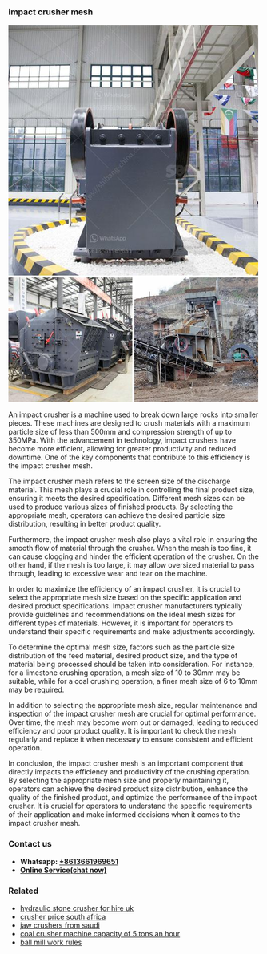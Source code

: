 <h3>impact crusher mesh</h3><img src='1708663230.jpg' alt=''><p>An impact crusher is a machine used to break down large rocks into smaller pieces. These machines are designed to crush materials with a maximum particle size of less than 500mm and compression strength of up to 350MPa. With the advancement in technology, impact crushers have become more efficient, allowing for greater productivity and reduced downtime. One of the key components that contribute to this efficiency is the impact crusher mesh.</p><p>The impact crusher mesh refers to the screen size of the discharge material. This mesh plays a crucial role in controlling the final product size, ensuring it meets the desired specification. Different mesh sizes can be used to produce various sizes of finished products. By selecting the appropriate mesh, operators can achieve the desired particle size distribution, resulting in better product quality.</p><p>Furthermore, the impact crusher mesh also plays a vital role in ensuring the smooth flow of material through the crusher. When the mesh is too fine, it can cause clogging and hinder the efficient operation of the crusher. On the other hand, if the mesh is too large, it may allow oversized material to pass through, leading to excessive wear and tear on the machine.</p><p>In order to maximize the efficiency of an impact crusher, it is crucial to select the appropriate mesh size based on the specific application and desired product specifications. Impact crusher manufacturers typically provide guidelines and recommendations on the ideal mesh sizes for different types of materials. However, it is important for operators to understand their specific requirements and make adjustments accordingly.</p><p>To determine the optimal mesh size, factors such as the particle size distribution of the feed material, desired product size, and the type of material being processed should be taken into consideration. For instance, for a limestone crushing operation, a mesh size of 10 to 30mm may be suitable, while for a coal crushing operation, a finer mesh size of 6 to 10mm may be required.</p><p>In addition to selecting the appropriate mesh size, regular maintenance and inspection of the impact crusher mesh are crucial for optimal performance. Over time, the mesh may become worn out or damaged, leading to reduced efficiency and poor product quality. It is important to check the mesh regularly and replace it when necessary to ensure consistent and efficient operation.</p><p>In conclusion, the impact crusher mesh is an important component that directly impacts the efficiency and productivity of the crushing operation. By selecting the appropriate mesh size and properly maintaining it, operators can achieve the desired product size distribution, enhance the quality of the finished product, and optimize the performance of the impact crusher. It is crucial for operators to understand the specific requirements of their application and make informed decisions when it comes to the impact crusher mesh.</p><h3>Contact us</h3><ul><li><strong>Whatsapp:&nbsp;<a href="https://wa.me/8613661969651">+8613661969651</a></strong></li><li><a href="https://swt.shibang-china.com/?git&amp;zhl&amp;impact crusher mesh"><strong>Online Service(chat now)</strong></a></li></ul><h3>Related</h3><ul><li><a href='hydraulic stone crusher for hire uk.md'>hydraulic stone crusher for hire uk</a></li><li><a href='crusher price south africa.md'>crusher price south africa</a></li><li><a href='jaw crushers from saudi.md'>jaw crushers from saudi</a></li><li><a href='coal crusher machine capacity of 5 tons an hour.md'>coal crusher machine capacity of 5 tons an hour</a></li><li><a href='ball mill work rules.md'>ball mill work rules</a></li></ul>